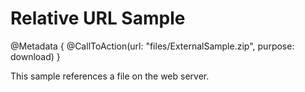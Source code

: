 # Relative URL Sample

@Metadata {
    @CallToAction(url: "files/ExternalSample.zip", purpose: download)
}

This sample references a file on the web server.

<!-- Copyright (c) 2023 Apple Inc and the Swift Project authors. All Rights Reserved. -->

